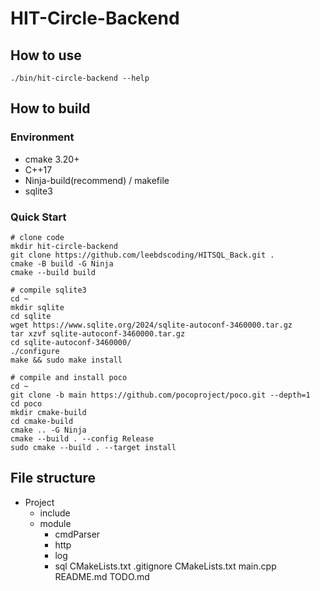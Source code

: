 # HIT-Circle-Backend

## How to use

```
./bin/hit-circle-backend --help
```

## How to build

### Environment

- cmake 3.20+
- C++17
- Ninja-build(recommend) / makefile
- sqlite3

### Quick Start

```
# clone code
mkdir hit-circle-backend
git clone https://github.com/leebdscoding/HITSQL_Back.git .
cmake -B build -G Ninja
cmake --build build

# compile sqlite3
cd ~
mkdir sqlite
cd sqlite
wget https://www.sqlite.org/2024/sqlite-autoconf-3460000.tar.gz
tar xzvf sqlite-autoconf-3460000.tar.gz
cd sqlite-autoconf-3460000/
./configure
make && sudo make install

# compile and install poco
cd ~
git clone -b main https://github.com/pocoproject/poco.git --depth=1
cd poco
mkdir cmake-build
cd cmake-build
cmake .. -G Ninja
cmake --build . --config Release
sudo cmake --build . --target install
```

## File structure

- Project
    - include
    - module
        - cmdParser
        - http
        - log
        - sql
        CMakeLists.txt
    .gitignore
    CMakeLists.txt
    main.cpp
    README.md
    TODO.md